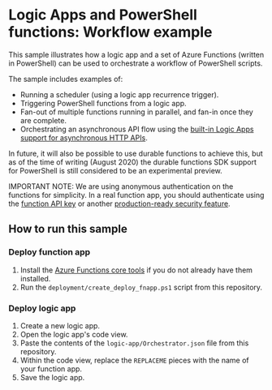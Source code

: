 # Logic Apps and PowerShell functions: Workflow example

This sample illustrates how a logic app and a set of Azure Functions (written in PowerShell) can be used to orchestrate a workflow of PowerShell scripts.

The sample includes examples of:
* Running a scheduler (using a logic app recurrence trigger).
* Triggering PowerShell functions from a logic app.
* Fan-out of multiple functions running in parallel, and fan-in once they are complete.
* Orchestrating an asynchronous API flow using the [built-in Logic Apps support for asynchronous HTTP APIs](https://docs.microsoft.com/azure/logic-apps/logic-apps-create-api-app#perform-long-running-tasks-with-the-polling-action-pattern).

In future, it will also be possible to use durable functions to achieve this, but as of the time of writing (August 2020) the durable functions SDK support for PowerShell is still considered to be an experimental preview.

IMPORTANT NOTE: We are using anonymous authentication on the functions for simplicity. In a real function app, you should authenticate using the [function API key](https://docs.microsoft.com/azure/azure-functions/functions-bindings-http-webhook-trigger?tabs=csharp#api-key-authorization) or another [production-ready security feature](https://docs.microsoft.com/azure/azure-functions/functions-bindings-http-webhook-trigger?tabs=csharp#secure-an-http-endpoint-in-production).

## How to run this sample

### Deploy function app

1. Install the [Azure Functions core tools](https://docs.microsoft.com/en-us/azure/azure-functions/functions-run-local) if you do not already have them installed.
2. Run the `deployment/create_deploy_fnapp.ps1` script from this repository.

### Deploy logic app

1. Create a new logic app.
2. Open the logic app's code view.
3. Paste the contents of the `logic-app/Orchestrator.json` file from this repository.
4. Within the code view, replace the `REPLACEME` pieces with the name of your function app.
5. Save the logic app.

